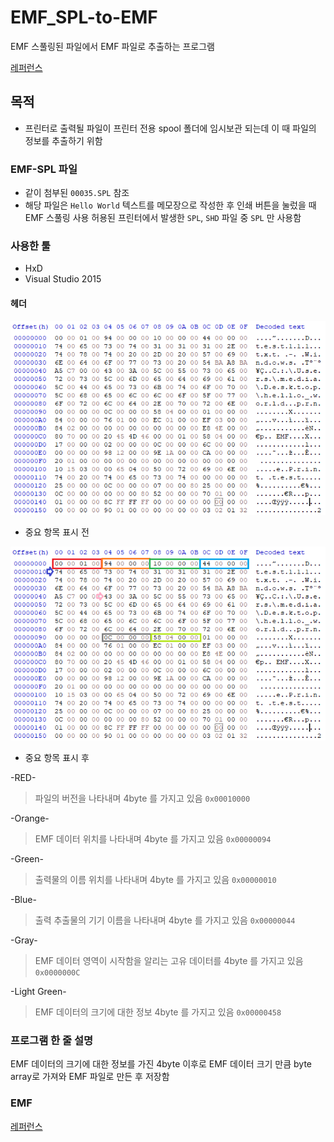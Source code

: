 # EMF_SPL-to-EMF
EMF 스풀링된 파일에서 EMF 파일로 추출하는 프로그램

[레퍼런스](https://docs.microsoft.com/en-us/openspecs/windows_protocols/ms-emfspool/e81c69ef-038d-43a7-b294-2328e5ce1cec)

## 목적

- 프린터로 출력될 파일이 프린터 전용 spool 폴더에 임시보관 되는데 이 때 파일의 정보를 추출하기 위함

### EMF-SPL 파일 

- 같이 첨부된 `00035.SPL` 참조
- 해당 파일은 `Hello World` 텍스트를 메모장으로 작성한 후 인쇄 버튼을 눌렀을 때 EMF 스풀링 사용 허용된 프린터에서 발생한 `SPL`, `SHD` 파일 중 `SPL` 만 사용함

### 사용한 툴

- HxD
- Visual Studio 2015

#### 헤더

![원본](Src/1.png)

- 중요 항목 표시 전

![표시](Src/2.png)

- 중요 항목 표시 후

-RED-

> 파일의 버전을 나타내며 4byte 를 가지고 있음 `0x00010000`

-Orange-

> EMF 데이터 위치를 나타내며 4byte 를 가지고 있음 `0x00000094`

-Green-

> 출력물의 이름 위치를 나타내며 4byte 를 가지고 있음 `0x00000010`

-Blue-

> 출력 추출물의 기기 이름을 나타내며 4byte 를 가지고 있음 `0x00000044`

-Gray-

> EMF 데이터 영역이 시작함을 알리는 고유 데이터를 4byte 를 가지고 있음 `0x0000000C`

-Light Green-

> EMF 데이터의 크기에 대한 정보 4byte 를 가지고 있음 `0x00000458`

### 프로그램 한 줄 설명

EMF 데이터의 크기에 대한 정보를 가진 4byte 이후로 EMF 데이터 크기 만큼 byte array로 가져와 EMF 파일로 만든 후 저장함

### EMF

[레퍼런스](https://docs.microsoft.com/en-us/openspecs/windows_protocols/ms-emfspool/0af7426e-2767-4456-a4e2-6a57c8c640bd)